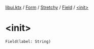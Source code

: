 [libui.ktx](../../../index.md) / [Form](../../index.md) / [Stretchy](../index.md) / [Field](index.md) / [&lt;init&gt;](./-init-.md)

# &lt;init&gt;

`Field(label: String)`